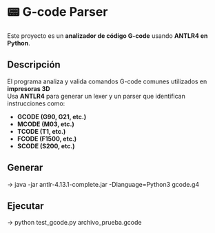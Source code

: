 # 📟 G-code Parser

Este proyecto es un **analizador de código G-code** usando **ANTLR4 en Python**.  

##  Descripción

El programa analiza y valida comandos G-code comunes utilizados en **impresoras 3D**  
Usa **ANTLR4** para generar un lexer y un parser que identifican instrucciones como:

- **GCODE (G90, G21, etc.)**
- **MCODE (M03, etc.)**
- **TCODE (T1, etc.)**
- **FCODE (F1500, etc.)**
- **SCODE (S200, etc.)**

## Generar 
-> java -jar antlr-4.13.1-complete.jar -Dlanguage=Python3 gcode.g4

## Ejecutar
-> python test_gcode.py archivo_prueba.gcode
